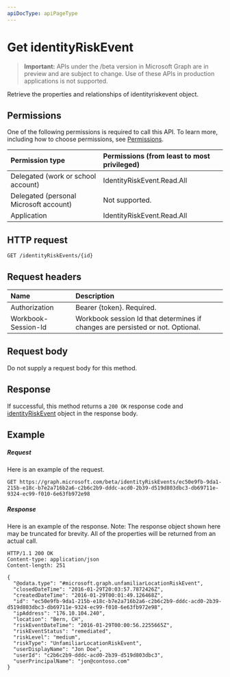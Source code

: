 ```yaml
---
apiDocType: apiPageType
---
```

# Get identityRiskEvent

> **Important:** APIs under the /beta version in Microsoft Graph are in preview and are subject to change. Use of these APIs in production applications is not supported.

Retrieve the properties and relationships of identityriskevent object.
## Permissions
One of the following permissions is required to call this API. To learn more, including how to choose permissions, see [Permissions](../../../concepts/permissions_reference.md).

|Permission type      | Permissions (from least to most privileged)              |
|:--------------------|:---------------------------------------------------------|
|Delegated (work or school account) | IdentityRiskEvent.Read.All    |
|Delegated (personal Microsoft account) | Not supported.    |
|Application | IdentityRiskEvent.Read.All |

## HTTP request
<!-- { "blockType": "ignored" } -->
```http
GET /identityRiskEvents/{id}
```
## Request headers
| Name      |Description|
|:----------|:----------|
| Authorization  | Bearer {token}. Required. |
| Workbook-Session-Id  | Workbook session Id that determines if changes are persisted or not. Optional.|

## Request body
Do not supply a request body for this method.

## Response

If successful, this method returns a `200 OK` response code and [identityRiskEvent](../resources/identityriskevent.md) object in the response body.
## Example
##### Request
Here is an example of the request.
<!-- {
  "blockType": "request",
  "name": "get_identityriskevent"
}-->
```http
GET https://graph.microsoft.com/beta/identityRiskEvents/ec50e9fb-9da1-215b-e18c-b7e2a716b2a6-c2b6c2b9-dddc-acd0-2b39-d519d803dbc3-db69711e-9324-ec99-f010-6e63fb972e98
```
##### Response
Here is an example of the response. Note: The response object shown here may be truncated for brevity. All of the properties will be returned from an actual call.
<!-- {
  "blockType": "response",
  "truncated": true,
  "@odata.type": "microsoft.graph.identityRiskEvent"
} -->
```http
HTTP/1.1 200 OK
Content-type: application/json
Content-length: 251

{
  "@odata.type": "#microsoft.graph.unfamiliarLocationRiskEvent",
  "closedDateTime": "2016-01-29T20:03:57.7872426Z",
  "createdDateTime": "2016-01-29T00:01:49.126468Z",
  "id": "ec50e9fb-9da1-215b-e18c-b7e2a716b2a6-c2b6c2b9-dddc-acd0-2b39-d519d803dbc3-db69711e-9324-ec99-f010-6e63fb972e98",
  "ipAddress": "176.10.104.240",
  "location": "Bern, CH",
  "riskEventDateTime": "2016-01-29T00:00:56.2255665Z",
  "riskEventStatus": "remediated",
  "riskLevel": "medium",
  "riskType": "UnfamiliarLocationRiskEvent",
  "userDisplayName": "Jon Doe",
  "userId": "c2b6c2b9-dddc-acd0-2b39-d519d803dbc3",
  "userPrincipalName": "jon@contoso.com"
}
```

<!-- uuid: 8fcb5dbc-d5aa-4681-8e31-b001d5168d79
2015-10-25 14:57:30 UTC -->
<!-- {
  "type": "#page.annotation",
  "description": "Get identityRiskEvent",
  "keywords": "",
  "section": "documentation",
  "tocPath": ""
}-->
